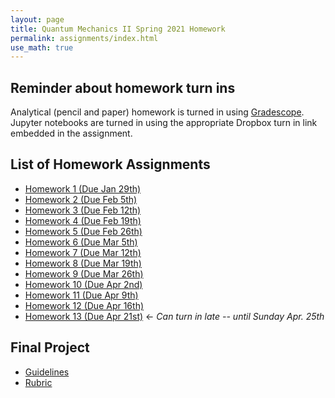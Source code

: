 ```yaml
---
layout: page
title: Quantum Mechanics II Spring 2021 Homework
permalink: assignments/index.html
use_math: true
---
```


## Reminder about homework turn ins
Analytical (pencil and paper) homework is turned in using [Gradescope](https://www.gradescope.com/). Jupyter notebooks are turned in using the appropriate Dropbox turn in link embedded in the assignment.

## List of Homework Assignments

* [Homework 1 (Due Jan 29th)](./homework1.html)
* [Homework 2 (Due Feb 5th)](./homework2.html)
* [Homework 3 (Due Feb 12th)](./homework3.html)
* [Homework 4 (Due Feb 19th)](./homework4.html)
* [Homework 5 (Due Feb 26th)](./homework5.html)
* [Homework 6 (Due Mar 5th)](./homework6.html)
* [Homework 7 (Due Mar 12th)](./homework7.html)
* [Homework 8 (Due Mar 19th)](./homework8.html)
* [Homework 9 (Due Mar 26th)](./homework9.html)
* [Homework 10 (Due Apr 2nd)](./homework10.html)
* [Homework 11 (Due Apr 9th)](./homework11.html)
* [Homework 12 (Due Apr 16th)](./homework12.html)
* [Homework 13 (Due Apr 21st)](./homework13.html) <- *Can turn in late -- until Sunday Apr. 25th*

## Final Project

* [Guidelines](./finalproject.html)
* [Rubric](./finalprojectrubric.html)
